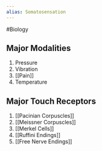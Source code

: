 ```yaml
---
alias: Somatosensation
---
```

#Biology
## Major Modalities
1. Pressure
2. Vibration
3. [[Pain]]
4. Temperature
## Major Touch Receptors
1. [[Pacinian Corpuscles]]
2. [[Meissner Corpuscles]]
3. [[Merkel Cells]]
4. [[Ruffini Endings]]
5. [[Free Nerve Endings]]